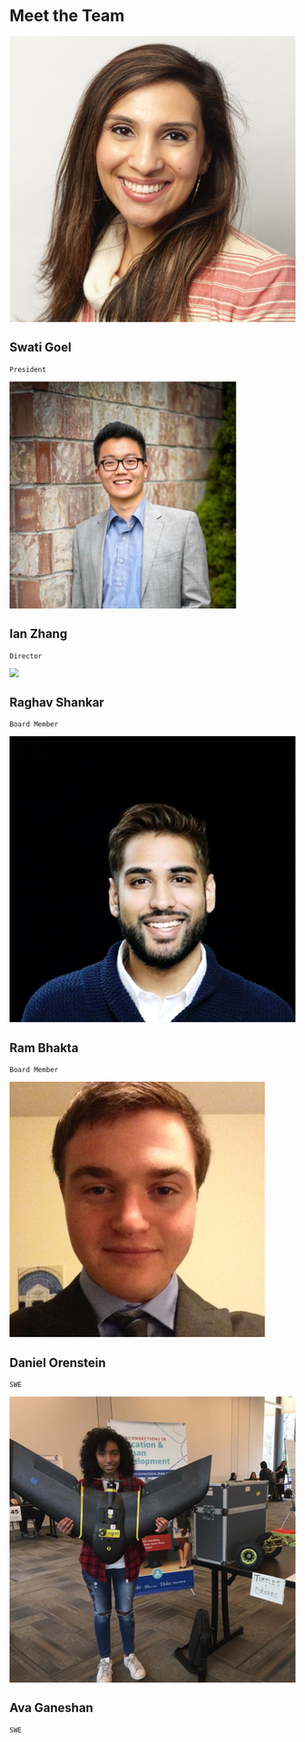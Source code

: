 # Meet the Team


![](/images/swati.png)

## Swati Goel
    President
    
![](/images/ian.png)

## Ian Zhang
    Director
    
![](/images/raghav.png)

## Raghav Shankar
    Board Member
    
![](/images/ram.png)

## Ram Bhakta
    Board Member
    
![](/images/dan.png)

## Daniel Orenstein
    SWE
    
![](/images/av.png)

## Ava Ganeshan
    SWE

